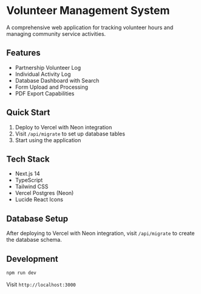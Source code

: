 # Volunteer Management System

A comprehensive web application for tracking volunteer hours and managing community service activities.

## Features

- Partnership Volunteer Log
- Individual Activity Log
- Database Dashboard with Search
- Form Upload and Processing
- PDF Export Capabilities

## Quick Start

1. Deploy to Vercel with Neon integration
2. Visit `/api/migrate` to set up database tables
3. Start using the application

## Tech Stack

- Next.js 14
- TypeScript
- Tailwind CSS
- Vercel Postgres (Neon)
- Lucide React Icons

## Database Setup

After deploying to Vercel with Neon integration, visit `/api/migrate` to create the database schema.

## Development

```bash
npm run dev
```

Visit `http://localhost:3000`
